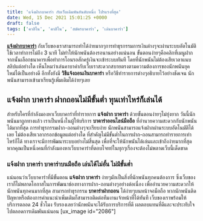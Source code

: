 ```yaml
---
title: 'แจ้งฝากบาคาร่า กับเว็บเดิมพันอันดับหนึ่ง โปรแรงที่สุด'
date: Wed, 15 Dec 2021 15:01:25 +0000
draft: false
tags: ['คาสิโน', 'คาสิโน', 'สมัครบาคาร่า', 'เล่นบาคาร่า']
---
```


**[แจ้งฝากบาคาร่า](/archives/)** กับเว็บของเราสามารถทำได้ง่ายมากๆการทำธุรกรรมการเงินต่างๆจะผ่านระบบอัตโนมัติใช้เวลาทำการไม่ถึง 3 นาที ไม่ทำให้นักพนันต้องรอนานอย่างแน่นอน ขั้นตอนง่ายๆคือคลิกที่เมนูฝากจากนั้นเลือกธนาคารเพื่อทำการโอนรอสักครู่เงินจะเข้าระบบทันที โดยที่นักพนันไม่ต้องเสียเวลาแนบสลิปแต่อย่างใด เห็นไหมว่าเล่นคาบาค่ากับเว็บเราสะดวกสบายตรงตามความต้องการของนักพนันยุคใหม่ได้เป็นอย่างดี อีกทั้งยังมี **วิธีแจ้งถอนเงินบาคาร่า** หรือวิธีทำรายการต่างๆอธิบายไว้อย่างชัดเจน นักพนันสามารถเข้ามาเรียนรู้เพิ่มเติมได้ง่ายๆเลย

**แจ้งฝาก บาคาร่า ฝากถอนไม่มีขั้นต่ำ ทุนเท่าไหร่ก็เล่นได้**
-----------------------------------------------------------

สำหรับใครที่กำลังมองหาเว็บบาคาร่าที่ทำรายการ **แจ้งฝาก บาคาร่า** ด้วยขั้นตอนง่ายๆไม่ยุ่งยาก วันนี้นักพนันมาถูกทางแล้ว เราเป็นหนึ่งในผู้ให้บริการ **บาคาร่าออนไลน์มือถือ** ที่อำนวยความสะดวกกับนักพนันได้มากที่สุด การทำธุรกรรมฝาก-ถอนต่างๆจะเรียบง่าย นักพนันสามารถแจ้งฝากผ่านระบบอัตโนมัติได้เลย ไม่ต้องเสียเวลากรอกข้อมูลแต่อย่างใด ที่สำคัญไม่มีขั้นต่ำในการฝาก-ถอนสามารถทำรายการเท่าไหร่ก็ได้ ทางเราจะมีการพัฒนาระบบอย่างไม่สิ้นสุด เพื่อที่จะให้นักพนันได้เล่นและเข้าถึงง่ายมากที่สุด หากคุณเป็นหนึ่งคนที่กำลังมองหาเว็บบาคาร่าที่ตอบโจทย์ในทุกๆเรื่องจะต้องไม่พลาดเว็บนี้เด็ดขาด

### **แจ้งฝาก บาคาร่า บาคาร่าบนมือถือ เล่นได้ไม่อั้น ไม่มีขั้นต่ำ**

แน่นอนว่าเว็บบาคาร่าที่มีขั้นตอน **แจ้งฝาก บาคาร่า** ง่ายๆมักเป็นสิ่งที่นักพนันทุกคนต้องการ ซึ่งเว็บของเราก็ไม่พลาดโอกาสในการพัฒนาช่องทางการฝาก-ถอนต่างๆอย่างต่อเนื่อง เพื่ออำนวยความสะดวกให้นักพนันทุกคนมากที่สุด สามารถทำธุรกรรม **บาคาร่าฝากถอน** ได้ง่ายๆบนหน้าจอมือถือ หากนักพนันติดปัญหาหรือต้องการคำแนะนำเพิ่มเติมก็สามารถติดต่อทีมงานเจ้าหน้าที่ได้ทันที เว็บของเราพร้อมให้บริการตลอด 24 ชั่วโมง รับรองเลยว่านักพนันจะได้รับการบริการที่ดี ผลตอบแทนที่ดีและจะประทับใจไปตลอดการเดิมพันแน่นอน \[ux\_image id="2086"\]